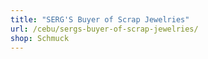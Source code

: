 ```yaml
---
title: "SERG'S Buyer of Scrap Jewelries"
url: /cebu/sergs-buyer-of-scrap-jewelries/
shop: Schmuck
---
```

